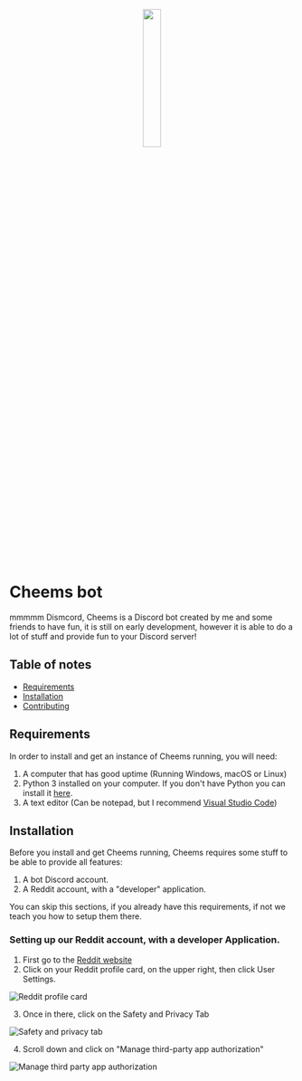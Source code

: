 <p align="center">
<img src="https://i.imgur.com/gymxVRg.jpg" width=25% height=25%/>
</p>

# Cheems bot
mmmmm Dismcord, Cheems is a Discord bot created by me and some friends to have fun, it is still on early development, however it is able to do a lot of stuff and provide 
fun to your Discord server!

## Table of notes

- [Requirements](#requirements)
- [Installation](#installation)
- [Contributing](#contributing)

## Requirements

In order to install and get an instance of Cheems running, you will need:

1. A computer that has good uptime (Running Windows, macOS or Linux)
2. Python 3 installed on your computer. If you don't have Python you can install it [here](https://www.python.org/downloads/).
3. A text editor (Can be notepad, but I recommend [Visual Studio Code](https://code.visualstudio.com/))

## Installation

Before you install and get Cheems running, Cheems requires some stuff to be able to provide all features:

1. A bot Discord account.
2. A Reddit account, with a "developer" application.

You can skip this sections, if you already have this requirements, if not we teach you how to setup them there.

### Setting up our Reddit account, with a developer Application.

1. First go to the [Reddit website](https://reddit.com)
2. Click on your Reddit profile card, on the upper right, then click User Settings.

![Reddit profile card](https://i.imgur.com/6qcqybb.png)

3. Once in there, click on the Safety and Privacy Tab

![Safety and privacy tab](https://i.imgur.com/Dl2EQgK.png)

4. Scroll down and click on "Manage third-party app authorization"

![Manage third party app authorization](https://i.imgur.com/citiip9.png)
